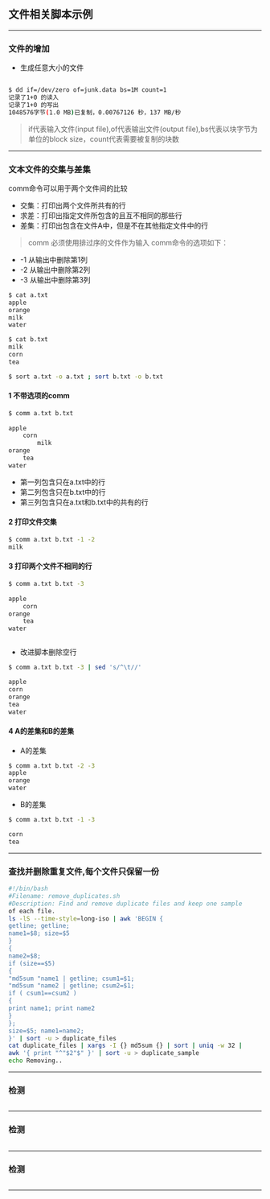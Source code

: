 ## 文件相关脚本示例
---

### 文件的增加
- 生成任意大小的文件
  
```sh

$ dd if=/dev/zero of=junk.data bs=1M count=1
记录了1+0 的读入
记录了1+0 的写出
1048576字节(1.0 MB)已复制，0.00767126 秒，137 MB/秒

```
> if代表输入文件(input file),of代表输出文件(output file),bs代表以块字节为单位的block size，count代表需要被复制的块数
---
### 文本文件的交集与差集
comm命令可以用于两个文件间的比较
- 交集：打印出两个文件所共有的行
- 求差：打印出指定文件所包含的且互不相同的那些行
- 差集：打印出包含在文件A中，但是不在其他指定文件中的行
> comm 必须使用排过序的文件作为输入
comm命令的选项如下：
- -1 从输出中删除第1列
- -2 从输出中删除第2列
- -3 从输出中删除第3列
 
```sh
$ cat a.txt 
apple
orange
milk
water

$ cat b.txt 
milk
corn
tea

$ sort a.txt -o a.txt ; sort b.txt -o b.txt

```
#### 1 不带选项的comm
```sh
$ comm a.txt b.txt 
	
apple
	corn
		milk
orange
	tea
water

```
- 第一列包含只在a.txt中的行
- 第二列包含只在b.txt中的行
- 第三列包含只在a.txt和b.txt中的共有的行

#### 2 打印文件交集
```sh
$ comm a.txt b.txt -1 -2
milk


```

#### 3 打印两个文件不相同的行
```sh
$ comm a.txt b.txt -3
	
apple
	corn
orange
	tea
water



```
- 改进脚本删除空行

```sh
$ comm a.txt b.txt -3 | sed 's/^\t//'

apple
corn
orange
tea
water


```

#### 4 A的差集和B的差集
- A的差集

```sh
$ comm a.txt b.txt -2 -3
apple
orange
water

```

- B的差集

```sh
$ comm a.txt b.txt -1 -3

corn
tea

```

---
### 查找并删除重复文件,每个文件只保留一份

```sh
#!/bin/bash
#Filename: remove_duplicates.sh
#Description: Find and remove duplicate files and keep one sample
of each file.
ls -lS --time-style=long-iso | awk 'BEGIN {
getline; getline;
name1=$8; size=$5
}
{
name2=$8;
if (size==$5)
{
"md5sum "name1 | getline; csum1=$1;
"md5sum "name2 | getline; csum2=$1;
if ( csum1==csum2 )
{
print name1; print name2
}
};
size=$5; name1=name2;
}' | sort -u > duplicate_files
cat duplicate_files | xargs -I {} md5sum {} | sort | uniq -w 32 |
awk '{ print "^"$2"$" }' | sort -u > duplicate_sample
echo Removing..
```
---
### 检测

```sh

```
---
### 检测

```sh

```
---
### 检测

```sh

```
---